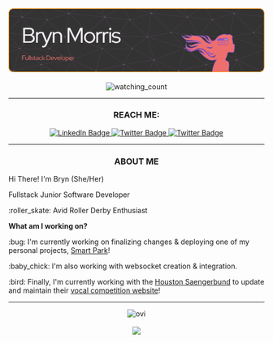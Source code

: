 <div align="center">
  <img src="./github-header-resized.png" alt="Header"/>
</div>
<br>
<div align="center">
   <img src="https://komarev.com/ghpvc/?username=bryn-morris&color=EE6F6E" alt="watching_count" />
</div>

---
<h3 align="center">REACH ME:</h3>
<div id="badges" align="center">
  <a href="[your-linkedin-URL](https://www.linkedin.com/in/brynfor-morris/)">
    <img src="https://img.shields.io/badge/LinkedIn-blue?style=for-the-badge&logo=linkedin&logoColor=white" alt="LinkedIn Badge"/>
  </a>
  <a href="[your-twitter-URL](https://twitter.com/BrynMorris23)">
    <img src="https://img.shields.io/badge/Twitter-blue?style=for-the-badge&logo=twitter&logoColor=white" alt="Twitter Badge"/>
  </a>
  <a href="https://medium.com/@brynfor.g.c.morris">
    <img src="https://img.shields.io/badge/-Medium-ee6f6e?style=for-the-badge&logo=medium" alt="Twitter Badge"/>
  </a>
</div>

---

<h3 align="center">ABOUT ME</h3>

<p> Hi There! I'm Bryn (She/Her)</p>
<p> Fullstack Junior Software Developer </p>
<p> :roller_skate: Avid Roller Derby Enthusiast</p>

**What am I working on?**

  <div align="left">
    <p>:bug: I'm currently working on finalizing changes & deploying one of my personal projects, <a href="https://github.com/bryn-morris/Smart-Park">Smart Park</a>!</p>
    <p>:baby_chick: I'm also working with websocket creation & integration.<p>
    <p>:bird: Finally, I'm currently working with the <a href="https://www.houstonsaengerbund.org/">Houston Saengerbund</a> to update and maintain their <a href="https://vocalcompetition.org/">vocal competition website</a>!</p>
  </div>

---
  

<div align="center">
  <img src="https://github-readme-stats.vercel.app/api/top-langs?username=bryn-morris&show_icons=true&locale=en&layout=donut-vertical&theme=rose_pine" alt="ovi" />
</div>
<br>
<div align="center">
  <img src="https://github-readme-streak-stats.herokuapp.com?user=bryn-morris&ring=EB5454&background=333333&fire=FF8484&sideNums=FFCA3ACA&currStreakNum=FFA62C&border=BB7A20&stroke=8B4140&currStreakLabel=FFA62C&sideLabels=FFCA3ACA&dates=D6D2D7FD"/>
</div>

<!-- ### Hi there 👋 

<!--
**bryn-morris/bryn-morris** is a ✨ _special_ ✨ repository because its `README.md` (this file) appears on your GitHub profile.

Here are some ideas to get you started:

- 🔭 I’m currently working on ...
- 🌱 I’m currently learning ...
- 👯 I’m looking to collaborate on ...
- 🤔 I’m looking for help with ...
- 💬 Ask me about ...
- 📫 How to reach me: ...
- 😄 Pronouns: ...
- ⚡ Fun fact: ...
-->
